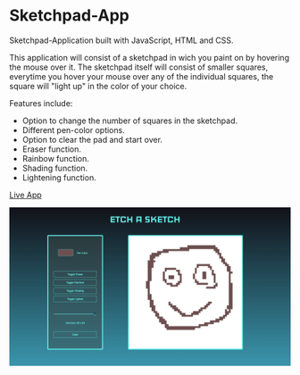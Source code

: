 # Sketchpad-App
Sketchpad-Application built with JavaScript, HTML and CSS.

This application will consist of a sketchpad in wich you paint on by hovering the mouse over it. 
The sketchpad itself will consist of smaller squares, everytime you hover your mouse over any
of the individual squares, the square will "light up" in the color of your choice.

Features include: 
- Option to change the number of squares in the sketchpad.
- Different pen-color options.
- Option to clear the pad and start over.
- Eraser function.
- Rainbow function.
- Shading function.
- Lightening function.

[Live App](https://hampusbosson.github.io/Sketchpad-App/)

![alt text](image.png)


